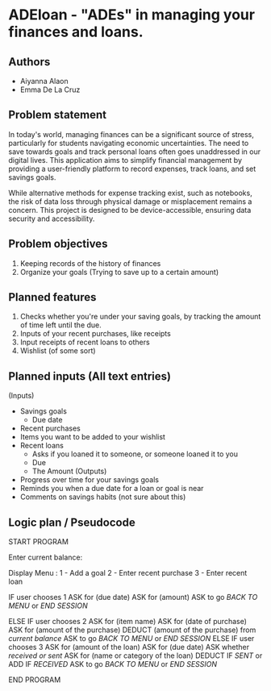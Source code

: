 # ADEloan - "ADEs" in managing your finances and loans.

## Authors
- Aiyanna Alaon
- Emma De La Cruz


## Problem statement
In today's world, managing finances can be a significant source of stress, particularly for students navigating economic uncertainties. The need to save towards goals and track personal loans often goes unaddressed in our digital lives. This application aims to simplify financial management by providing a user-friendly platform to record expenses, track loans, and set savings goals.

While alternative methods for expense tracking exist, such as notebooks, the risk of data loss through physical damage or misplacement remains a concern. This project is designed to be device-accessible, ensuring data security and accessibility.

## Problem objectives
1. Keeping records of the history of finances
2. Organize your goals (Trying to save up to a certain amount)

## Planned features
1. Checks whether you're under your saving goals, by tracking the amount of time left until the due.
2. Inputs of your recent purchases, like receipts
3. Input receipts of recent loans to others
4. Wishlist (of some sort)
 
## Planned inputs (All text entries)
(Inputs)
- Savings goals
   - Due date
- Recent purchases
- Items you want to be added to your wishlist
- Recent loans 
   - Asks if you loaned it to someone, or someone loaned it to you
   - Due
   - The Amount
(Outputs)
- Progress over time for your savings goals
- Reminds you when a due date for a loan or goal is near
- Comments on savings habits (not sure about this)

## Logic plan / Pseudocode
START PROGRAM

Enter current balance:

Display Menu :
  1 - Add a goal
  2 - Enter recent purchase
  3 - Enter recent loan

  IF user chooses 1
    ASK for (due date)
    ASK for (amount)
    ASK to go *BACK TO MENU* or *END SESSION*
  
  ELSE IF user chooses 2
    ASK for (item name)
    ASK for (date of purchase)
    ASK for (amount of the purchase)
    DEDUCT (amount of the purchase) from *current balance*
    ASK to go *BACK TO MENU* or *END SESSION*
  ELSE IF user chooses 3 
    ASK for (amount of the loan)
    ASK for (due date)
    ASK whether *received* *or sent*
    ASK for (name or category of the loan)
    DEDUCT IF *SENT* or ADD IF *RECEIVED*
    ASK to go *BACK TO MENU* or *END SESSION*

  END PROGRAM
  

